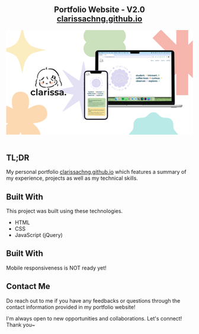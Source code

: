 <h2 align="center">
  Portfolio Website - V2.0<br/>
  <a href="https://clarissachng.github.io/" target="_blank">clarissachng.github.io</a>
</h2>
<div align="center">
  <img src="/assets/personalweb.png" />
</div>

<br/>


## TL;DR

My personal portfolio <a href="https://clarissachng.github.io/" target="_blank">clarissachng.github.io</a> 
which features a summary of my experience, projects as well as my technical skills.<br/>

## Built With

This project was built using these technologies.

- HTML
- CSS 
- JavaScript (jQuery)

## Built With

Mobile responsiveness is NOT ready yet! 

## Contact Me
Do reach out to me if you have any feedbacks or questions through the contact information provided in my portfolio website!

I'm always open to new opportunities and collaborations. Let's connect! Thank you~